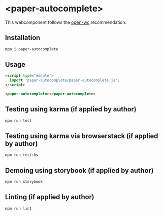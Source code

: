 # \<paper-autocomplete>

This webcomponent follows the [open-wc](https://github.com/open-wc/open-wc) recommendation.

## Installation
```bash
npm i paper-autocomplete
```

## Usage
```html
<script type="module">
  import 'paper-autocomplete/paper-autocomplete.js';
</script>

<paper-autocomplete></paper-autocomplete>
```

## Testing using karma (if applied by author)
```bash
npm run test
```

## Testing using karma via browserstack (if applied by author)
```bash
npm run test:bs
```

## Demoing using storybook (if applied by author)
```bash
npm run storybook
```

## Linting (if applied by author)
```bash
npm run lint
```
